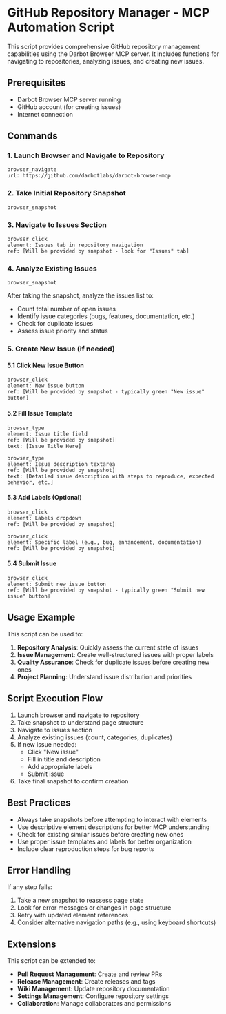 # GitHub Repository Manager - MCP Automation Script

This script provides comprehensive GitHub repository management capabilities using the Darbot Browser MCP server. It includes functions for navigating to repositories, analyzing issues, and creating new issues.

## Prerequisites

- Darbot Browser MCP server running
- GitHub account (for creating issues)
- Internet connection

## Commands

### 1. Launch Browser and Navigate to Repository

```mcp
browser_navigate
url: https://github.com/darbotlabs/darbot-browser-mcp
```

### 2. Take Initial Repository Snapshot

```mcp
browser_snapshot
```

### 3. Navigate to Issues Section

```mcp
browser_click
element: Issues tab in repository navigation
ref: [Will be provided by snapshot - look for "Issues" tab]
```

### 4. Analyze Existing Issues

```mcp
browser_snapshot
```

After taking the snapshot, analyze the issues list to:
- Count total number of open issues
- Identify issue categories (bugs, features, documentation, etc.)
- Check for duplicate issues
- Assess issue priority and status

### 5. Create New Issue (if needed)

#### 5.1 Click New Issue Button

```mcp
browser_click
element: New issue button
ref: [Will be provided by snapshot - typically green "New issue" button]
```

#### 5.2 Fill Issue Template

```mcp
browser_type
element: Issue title field
ref: [Will be provided by snapshot]
text: [Issue Title Here]
```

```mcp
browser_type
element: Issue description textarea
ref: [Will be provided by snapshot]
text: [Detailed issue description with steps to reproduce, expected behavior, etc.]
```

#### 5.3 Add Labels (Optional)

```mcp
browser_click
element: Labels dropdown
ref: [Will be provided by snapshot]
```

```mcp
browser_click
element: Specific label (e.g., bug, enhancement, documentation)
ref: [Will be provided by snapshot]
```

#### 5.4 Submit Issue

```mcp
browser_click
element: Submit new issue button
ref: [Will be provided by snapshot - typically green "Submit new issue" button]
```

## Usage Example

This script can be used to:

1. **Repository Analysis**: Quickly assess the current state of issues
2. **Issue Management**: Create well-structured issues with proper labels
3. **Quality Assurance**: Check for duplicate issues before creating new ones
4. **Project Planning**: Understand issue distribution and priorities

## Script Execution Flow

1. Launch browser and navigate to repository
2. Take snapshot to understand page structure
3. Navigate to issues section
4. Analyze existing issues (count, categories, duplicates)
5. If new issue needed:
   - Click "New issue"
   - Fill in title and description
   - Add appropriate labels
   - Submit issue
6. Take final snapshot to confirm creation

## Best Practices

- Always take snapshots before attempting to interact with elements
- Use descriptive element descriptions for better MCP understanding
- Check for existing similar issues before creating new ones
- Use proper issue templates and labels for better organization
- Include clear reproduction steps for bug reports

## Error Handling

If any step fails:
1. Take a new snapshot to reassess page state
2. Look for error messages or changes in page structure
3. Retry with updated element references
4. Consider alternative navigation paths (e.g., using keyboard shortcuts)

## Extensions

This script can be extended to:
- **Pull Request Management**: Create and review PRs
- **Release Management**: Create releases and tags
- **Wiki Management**: Update repository documentation
- **Settings Management**: Configure repository settings
- **Collaboration**: Manage collaborators and permissions
